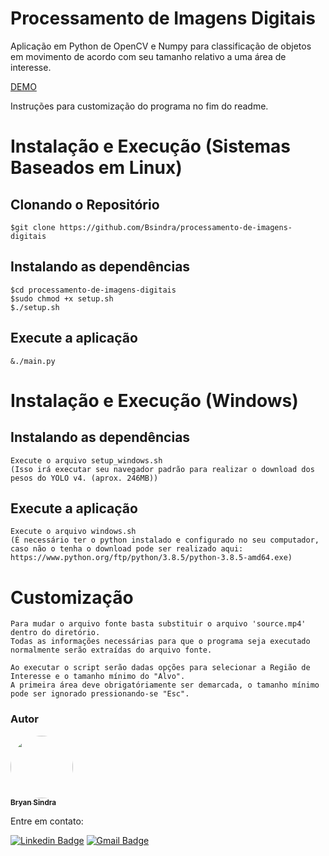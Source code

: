 # Processamento de Imagens Digitais
Aplicação em Python de OpenCV e Numpy para classificação de objetos em movimento de acordo com seu tamanho relativo a uma área de interesse.

[DEMO](https://youtu.be/dXddP89l0EI)

Instruções para customização do programa no fim do readme.

# Instalação e Execução (Sistemas Baseados em Linux)

## Clonando o Repositório
  
    $git clone https://github.com/Bsindra/processamento-de-imagens-digitais
  
## Instalando as dependências

    $cd processamento-de-imagens-digitais
    $sudo chmod +x setup.sh
    $./setup.sh
    
## Execute a aplicação

    &./main.py
    
# Instalação e Execução (Windows)

## Instalando as dependências

    Execute o arquivo setup_windows.sh
    (Isso irá executar seu navegador padrão para realizar o download dos pesos do YOLO v4. (aprox. 246MB))
    
## Execute a aplicação
  
    Execute o arquivo windows.sh
    (É necessário ter o python instalado e configurado no seu computador, 
    caso não o tenha o download pode ser realizado aqui: https://www.python.org/ftp/python/3.8.5/python-3.8.5-amd64.exe)
    
# Customização

    Para mudar o arquivo fonte basta substituir o arquivo 'source.mp4' dentro do diretório.
    Todas as informações necessárias para que o programa seja executado normalmente serão extraídas do arquivo fonte.
    
    Ao executar o script serão dadas opções para selecionar a Região de Interesse e o tamanho mínimo do "Alvo".
    A primeira área deve obrigatóriamente ser demarcada, o tamanho mínimo pode ser ignorado pressionando-se "Esc".
    
    
### Autor

 <a href="https://github.com/Bsindra">
 <img style="border-radius: 50%;" src="https://avatars.githubusercontent.com/u/78266135?s=460&u=467052ab9311be4a9b3a0aca9cfde718318c4cbe&v=4" width="100px;" alt=""/><br />
 <sub><b>Bryan Sindra </b></sub></a> <a href="https://github.com/Bsindra" title="GitHub"></a>


Entre em contato:

[![Linkedin Badge](https://img.shields.io/badge/-Bryan-blue?style=flat-square&logo=Linkedin&logoColor=white&link=https://www.linkedin.com/in/bryan-sindra/)](https://www.linkedin.com/in/bryan-sindra/) 
[![Gmail Badge](https://img.shields.io/badge/-bsindra98@gmail.com-c14438?style=flat-square&logo=Gmail&logoColor=white&link=mailto:bsindra98@gmail.com)](mailto:bsindra98@gmail.com)
